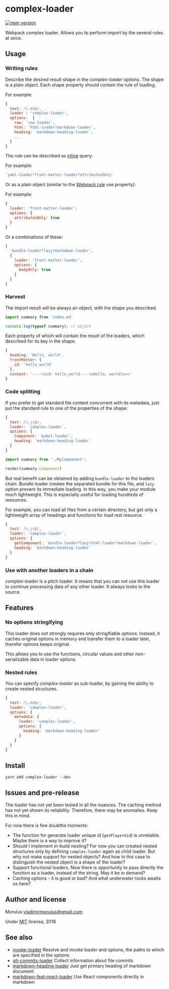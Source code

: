 complex-loader
==

[![npm version](https://img.shields.io/npm/v/complex-loader.svg)](https://www.npmjs.com/package/complex-loader)

Webpack complex loader. Allows you to perform import by the several rules at once.

## Usage

### Writing rules

Describe the desired result shape in the *complex-loader* options. The shape is a plain object. Each shape property should contain the rule of loading.

For example:
```js
{
  test: /\.md$/,
  loader : 'complex-loader',
  options:  {
    raw: `raw-loader`,
    html: `html-loader!markdown-loader`,
    heading: `markdown-heading-loader`,
    ...
  }
}
```

The rule can be described as [inline](https://webpack.js.org/concepts/loaders/#inline) query:

For example:
```js
`yaml-loader!front-matter-loader?attributesOnly`
```

Or as a plain object (similar to the [Webpack rule](https://webpack.js.org/concepts/loaders/#configuration) use property):

For example:
```js
{
  loader: 'front-matter-loader',
  options: {
    attributesOnly: true
  }
}
```

Or a combinations of these:

```js
[
  'bundle-loader?lazy!markdown-loader',
  {
    loader: 'front-matter-loader',
    options: {
      bodyOnly: true
    }
  }
]
```

### Harvest

The import result will be always an object, with the shape you described.

```js
import summary from 'index.md'

console.log(typeof summary); // object
```

Each property of which will contain the result of the loaders, which described for its key in the shape.

```js
{
  heading: 'Hello, world',
  frontMatter: {
    id: 'hello_world'
  },
  content: '----\nid: hello_world----\nHello, world\n=='
}
```

### Code splitting

If you prefer to get standard file content concurrent with its metadata, just put the standard rule to one of the properties of the shape:

```js
{
  test: /\.js$/,
  loader: `complex-loader`,
  options: {
    Component: `babel-loader`,
    heading: `markdown-heading-loader`
  }
}
```

```js
import summary from './MyComponent';

render(summary.Component)
```

But real benefit can be obtained by adding `bundle-loader` to the loaders chain. Bundle loader creates the separated bundle for this file, and `lazy` option prevent its immediate loading. In this way, you make your module much lightweight. This is especially useful for loading hundreds of resources.

For example, you can load all files from a certain directory, but got only a lightweight array of headings and functions for load real resource.

```js
{
  test: /\.js$/,
  loader: `complex-loader`,
  options: {
    getComponent: `bundle-loader?lazy!html-loader!markdown-loader`,
    heading: `markdown-heading-loader`
  }
}
```

### Use with another loaders in a chain

*complex-loader* is a pitch loader. It means that you can not use this loader to continue processing data of any other loader. It always looks to the source.

Features
--

### No options stringifying

This loader does not strongly requires only stringifiable options. Instead, it caches original options in memory and transfer them to a loader later, therefor options keeps original.

This allows you to use the functions, circular values and other non-serializable data in loader options.

### Nested rules

You can specify *complex-loader* as sub-loader, by gaining the ability to create nested structures.

```js
{
  test: /\.md$/,
  loader: 'complex-loader',
  options: {
    metadata: {
      loader: 'complex-loader',
      options: {
        heading: 'markdown-heading-loader'
      }
    }
  }
}
```

Install
--

```shell
yarn add complex-loader --dev
```

Issues and pre-release
--

The loader has not yet been tested in all the nuances. The caching method has not yet shown its reliability. Therefore, there may be anomalies. Keep this in mind.

For now there is few doubtful moments:

- The function for generate loader unique id (`getPlayerUid`) is unreliable. Maybe there is a way to improve it?
- Should I implement in-build nesting? For now you can created nested structures only by defining `complex-loader` again as child loader. But why not make support for nested objects? And how in this case to distinguish the nested object is a shape of the loader?
- Support functional loaders. Now there is opportunity to pass directly the function as a loader, instead of the string. May it be in demand?
- Caching options - it is good or bad? And what underwater rocks awaits us here?

Author and license
--

Morulus <vladimirmorulus@gmail.com>

Under [MIT](./LICENSE) license, 2018

See also
--

- [invoke-loader](https://github.com/morulus/invoke-loader) Resolve and invoke loader and options, the paths to which are specified in the options
- [git-commits-loader](https://github.com/morulus/git-commits-loader) Collect information about file commits
- [markdown-heading-loader](https://github.com/morulus/markdown-heading-loader) Just get primary heading of markdown document
- [markdown-feat-react-loader](https://github.com/morulus/markdown-feat-react-loader) Use React components directly in markdown
